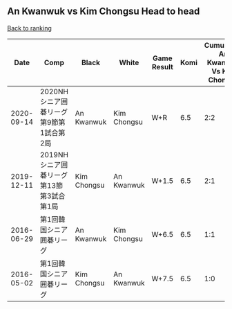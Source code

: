 ## An Kwanwuk vs Kim Chongsu Head to head

[Back to ranking](../../index.md)




| **Date** | **Comp** | **Black** | **White** | **Game Result** | **Komi** | **Cumulative An Kwanwuk Vs Kim Chongsu** | **An Kwanwuk Streak** | **Kim Chongsu Streak** | 
| --- | --- | --- | --- | --- | --- | --- | --- | --- |
| 2020-09-14 | 2020NHシニア囲碁リーグ第9節第1試合第2局 | An Kwanwuk | Kim Chongsu | W+R | 6.5 | 2:2 | 0 | 1 | 
| 2019-12-11 | 2019NHシニア囲碁リーグ第13節第3試合第1局 | Kim Chongsu | An Kwanwuk | W+1.5 | 6.5 | 2:1 | 1 | 0 | 
| 2016-06-29 | 第1回韓国シニア囲碁リーグ | An Kwanwuk | Kim Chongsu | W+6.5 | 6.5 | 1:1 | 0 | 1 | 
| 2016-05-02 | 第1回韓国シニア囲碁リーグ | Kim Chongsu | An Kwanwuk | W+7.5 | 6.5 | 1:0 | 1 | 0 |




